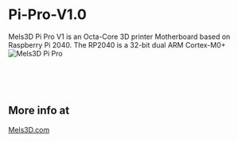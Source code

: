# Pi-Pro-V1.0
Mels3D Pi Pro V1 is an Octa-Core 3D printer Motherboard based on Raspberry Pi 2040. The RP2040 is a 32-bit dual ARM Cortex-M0+ 
![Mels3D Pi Pro](https://github.com/MELS3D/Pi-Pro-V1.0/blob/main/HARDWARE/IMAGES/Mels3D%20Pi%20Pro_V1.png)


<br>
<br>
<br>

## More info at
[Mels3D.com](https://www.mels3d.com)
